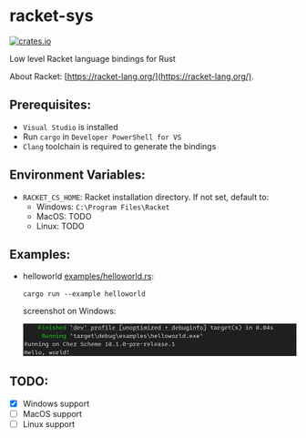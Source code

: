 # racket-sys

[![crates.io](https://img.shields.io/crates/v/racket-sys.svg)](https://crates.io/crates/racket-sys)

Low level Racket language bindings for Rust

About Racket:
[https://racket-lang.org/](https://racket-lang.org/).

## Prerequisites:

- `Visual Studio` is installed
- Run `cargo` in `Developer PowerShell for VS`
- `Clang` toolchain is required to generate the bindings

## Environment Variables:

- `RACKET_CS_HOME`: Racket installation directory. If not set, default to:
  - Windows: `C:\Program Files\Racket`
  - MacOS: TODO
  - Linux: TODO

## Examples:

- helloworld [examples/helloworld.rs](examples/helloworld.rs):

  ```
  cargo run --example helloworld
  ```

  screenshot on Windows:

  <img src="examples/helloworld.png" style="width:550px" />

## TODO:

- [x] Windows support
- [ ] MacOS support
- [ ] Linux support
